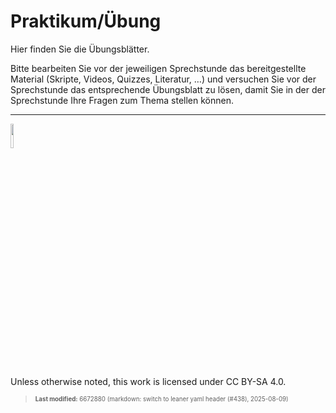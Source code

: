 # Praktikum/Übung

Hier finden Sie die Übungsblätter.

Bitte bearbeiten Sie vor der jeweiligen Sprechstunde das bereitgestellte
Material (Skripte, Videos, Quizzes, Literatur, …) und versuchen Sie vor
der Sprechstunde das entsprechende Übungsblatt zu lösen, damit Sie in
der der Sprechstunde Ihre Fragen zum Thema stellen können.

------------------------------------------------------------------------

<img src="https://licensebuttons.net/l/by-sa/4.0/88x31.png" width="10%">

Unless otherwise noted, this work is licensed under CC BY-SA 4.0.

<blockquote><p><sup><sub><strong>Last modified:</strong> 6672880 (markdown: switch to leaner yaml header (#438), 2025-08-09)<br></sub></sup></p></blockquote>

